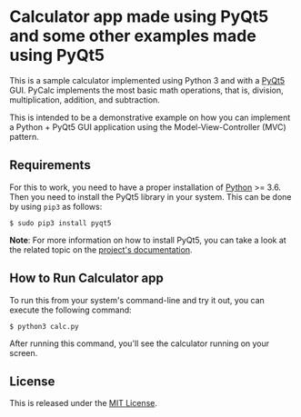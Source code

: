 # Calculator app made using PyQt5 and some other examples made using PyQt5

This is a sample calculator implemented using Python 3 and with a [PyQt5](https://www.riverbankcomputing.com/static/Docs/PyQt5/introduction.html) GUI. PyCalc implements the most basic math operations, that is, division, multiplication, addition, and subtraction.

This is intended to be a demonstrative example on how you can implement a Python + PyQt5 GUI application using the Model-View-Controller (MVC) pattern.

## Requirements

For this to work, you need to have a proper installation of [Python](https://www.python.org) >= 3.6. Then you need to install the PyQt5 library in your system. This can be done by using `pip3` as follows:

```console
$ sudo pip3 install pyqt5
```

**Note**: For more information on how to install PyQt5, you can take a look at the related topic on the [project's documentation](https://www.riverbankcomputing.com/static/Docs/PyQt5/installation.html).

## How to Run Calculator app

To run this from your system's command-line and try it out, you can execute the following command:

```console
$ python3 calc.py
```

After running this command, you'll see the calculator running on your screen.


## License

This is released under the [MIT License](https://opensource.org/licenses/MIT).
